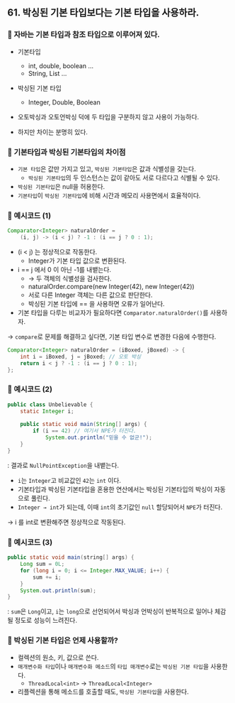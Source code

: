 ## 61. 박싱된 기본 타입보다는 기본 타입을 사용하라.

### 🎃 자바는 기본 타입과 참조 타입으로 이루어져 있다.

- 기본타입

  - int, double, boolean …
  - String, List …
- 박싱된 기본 타입

  - Integer, Double, Boolean
- 오토박싱과 오토언박싱 덕에 두 타입을 구분하지 않고 사용이 가능하다.

- 하지만 차이는 분명히 있다.


### 🎃 기본타입과 박싱된 기본타입의 차이점

- `기본 타입`은 값만 가지고 있고, `박싱된 기본타입`은 값과 식별성을 갖는다.
  - `박싱된 기본타입`의 두 인스턴스는 값이 같아도 서로 다르다고 식별될 수 있다.
- `박싱된 기본타입`은 null을 허용한다.
- `기본타입`이 `박싱된 기본타입`에 비해 시간과 메모리 사용면에서 효율적이다.

### 🎃 예시코드 (1)

```java
Comparator<Integer> naturalOrder = 
    (i, j) -> (i < j) ? -1 : (i == j ? 0 : 1);
```

- (i < j) 는 정상적으로 작동한다.
  - Integer가 기본 타입 값으로 변환된다.
- i == j 에서 0 이 아닌 -1를 내뱉는다.
  - → 두 객체의 식별성을 검사한다.
  - naturalOrder.compare(new Integer(42), new Integer(42))
  - 서로 다른 Integer 객체는 다른 값으로 판단한다.
  - 박싱된 기본 타입에 == 을 사용하면 오류가 일어난다.
- 기본 타입을 다루는 비교자가 필요하다면 `Comparator.naturalOrder()`를 사용하자.

→ `compare`로 문제를 해결하고 싶다면, 기본 타입 변수로 변경한 다음에 수행한다.

```java
Comparator<Integer> naturalOrder = (iBoxed, jBoxed) -> {
    int i = iBoxed, j = jBoxed; // 오토 박싱
    return i < j ? -1 : (i == j ? 0 : 1);
};
```

### 🎃 예시코드 (2)

```java
public class Unbelievable {
    static Integer i;
 
    public static void main(String[] args) {
        if (i == 42) // 여기서 NPE가 터진다.
            System.out.println("믿을 수 없군!");
    }
}
```

: 결과로 `NullPointException`을 내뱉는다.

- `i`는 `Integer`고 비교값인 `42`는 `int` 이다.
- 기본타입과 박싱된 기본타입을 혼용한 연산에서는 박싱된 기본타입의 박싱이 자동으로 풀린다.
- `Integer → int`가 되는데, 이때 `int`의 초기값인 `null` 할당되어서 `NPE`가 터진다.

→ i 를 int로 변환해주면 정상적으로 작동된다.

### 🎃 예시코드 (3)

```java
public static void main(string[] args) {
    Long sum = 0L;
    for (long i = 0; i <= Integer.MAX_VALUE; i++) {
        sum += i;
    }
    System.out.println(sum);
}
```

: `sum`은 `Long`이고, `i`는 `long`으로 선언되어서 박싱과 언박싱이 반복적으로 일어나 체감될 정도로 성능이 느려진다.

### 🎃 박싱된 기본 타입은 언제 사용할까?

- 컬렉션의 원소, 키, 값으로 쓴다.
- `매개변수화 타입`이나 `매개변수화 메소드`의 `타입 매개변수`로는 `박싱된 기본 타입`을 사용한다.
  - `ThreadLocal<int>` → `ThreadLocal<Integer>`
- 리플렉션을 통해 메소드를 호출할 때도, `박싱된 기본타입`을 사용한다.